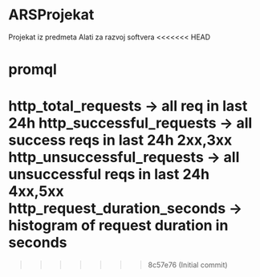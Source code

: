 # ARSProjekat
Projekat iz predmeta Alati za razvoj softvera
<<<<<<< HEAD

# promql
http_total_requests -> all req in last 24h
http_successful_requests -> all success reqs in last 24h 2xx,3xx
http_unsuccessful_requests -> all unsuccessful reqs in last 24h 4xx,5xx
http_request_duration_seconds -> histogram of request duration in seconds
=======
>>>>>>> 8c57e76 (Initial commit)
